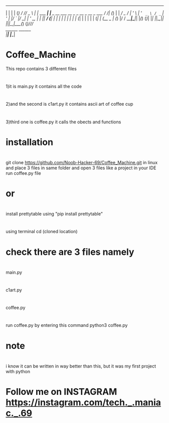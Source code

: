   _            _                                 _                   __ ___  
  | |          | |                               (_)                 / // _ \ 
  | |_ ___  ___| |__        _ __ ___   __ _ _ __  _  __ _  ___      / /| (_) |
  | __/ _ \/ __| '_ \      | '_ ` _ \ / _` | '_ \| |/ _` |/ __|    | '_ \__, | 
  | ||  __/ (__| | | |_   _| | | | | | (_| | | | | | (_| | (__ _   | (_) |/ / 
  \__\___|\___|_| |_(_) (_)_| |_| |_|\__,_|_| |_|_|\__,_|\___(_) (_)___//_/  
                    ______                                   ______          
                   |______|                                 |______|         

# Coffee_Machine
This repo contains 3 different files 
#
1)it is main.py it contains all the code
#
2)and the second is c1art.py it contains ascii art of coffee cup
#
3)third one is coffee.py it calls the obects and functions
#
# installation
#
git clone https://github.com/Noob-Hacker-69/Coffee_Machine.git
in linux and place 3 files in same folder and open 3 files like a project in your IDE run coffee.py file 
#
# or 
#
install prettytable using "pip install prettytable"
#
using terminal cd (cloned location)
# check there are 3 files namely 
#
main.py 
#
c1art.py
#
coffee.py
#
run coffee.py by entering this command 
python3 coffee.py



# note
#
i know it can be written in way better than this, but it was my first project with python
#
# Follow me on INSTAGRAM https://instagram.com/tech._.maniac._.69
